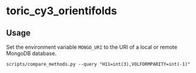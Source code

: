 # toric_cy3_orientifolds

## Usage
Set the environment variable `MONGO_URI` to the URI of a local or remote MongoDB database.

```
scripts/compare_methods.py --query "H11=int(3),VOLFORMPARITY=int(-1)"
```

